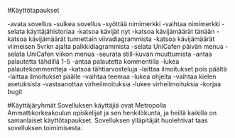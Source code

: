 #Käyttötapaukset

-avata sovellus
-sulkea sovellus
-syöttää nimimerkki
-vaihtaa nimimerkki
-selata käyttäjähistoriaa
-katsoa kävijät nyt
-katsoa kävijämäärät tänään
-katsoa kävijämäärät tunnettain viivadiagrammista
-katsoa kävijämäärät viimeisen 5vrkn ajalta palkkidiagrammista
-selata UniCafen päivän menua
-selata UniCafen viikon menua
-seurata still-kuvan muuttumista
-antaa palautetta tähdillä 1-5
-antaa palautetta kommentilla
-lukea palautekommentteja
-katsoa tähtiarvosteluja
-laittaa ilmoitukset pois päältä
-laittaa ilmoitukset päälle
-vaihtaa teemaa
-lukea ohjeita
-vaihtaa kielen asetuksista
-vastaanottaa virheilmoituksia
-lukee virheilmoituksia
-korjaa bugit

#Käyttäjäryhmät
Sovelluksen käyttäjiä ovat Metropolia Ammattikorkeakoulun opiskelijat ja sen henkilökunta, 
ja heillä kaikilla on samanlaiset käyttötapaukset. Sovelluksen ylläpitäjät huolehtivat taas 
sovelluksen toimimisesta. 


